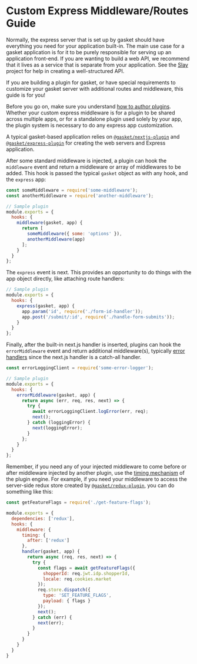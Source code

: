 # Custom Express Middleware/Routes Guide

Normally, the express server that is set up by gasket should have everything you
need for your application built-in. The main use case for a gasket application
is for it to be purely responsible for serving up an application front-end. If
you are wanting to build a web API, we recommend that it lives as a service that
is separate from your application. See the
[Slay](https://github.com/godaddy/slay) project for help in creating a
well-structured API.

If you are building a plugin for gasket, or have special requirements to
customize your gasket server with additional routes and middleware, this guide
is for you!

Before you go on, make sure you understand
[how to author plugins](/packages/gasket-plugin-engine#authoring-plugins).
Whether your custom express middleware is for a plugin to be shared across
multiple apps, or for a standalone plugin used solely by your app, the plugin
system is necessary to do any express app customization.

A typical gasket-based application relies on 
[`@gasket/nextjs-plugin`](/packages/gasket-nextjs-plugin#gasketnextjs-plugin) and
[`@gasket/express-plugin`](/packages/gasket-express-plugin#gasketexpress-plugin)
for creating the web servers and Express application.

After some standard middleware is injected, a plugin can hook the `middleware`
event and return a middleware or array of middlewares to be added. This hook
is passed the typical `gasket` object as with any hook, and the `express` app:

```js
const someMiddleware = require('some-middleware');
const anotherMiddleware = require('another-middleware');

// Sample plugin
module.exports = {
  hooks: {
    middleware(gasket, app) {
      return [
        someMiddleware({ some: 'options' }),
        anotherMiddleware(app)
      ];
    }
  }
};
```

The `express` event is next. This provides an opportunity to do things with the
app object directly, like attaching route handlers:

```js
// Sample plugin
module.exports = {
  hooks: {
    express(gasket, app) {
      app.param('id', require('./form-id-handler'));
      app.post('/submit/:id', require('./handle-form-submits'));
    }
  }
};
```

Finally, after the built-in next.js handler is inserted, plugins can hook the
`errorMiddleware` event and return additional middleware(s), typically
[error handlers](http://expressjs.com/en/guide/error-handling.html) since
the next.js handler is a catch-all handler.

```js
const errorLoggingClient = require('some-error-logger');

// Sample plugin
module.exports = {
  hooks: {
    errorMiddleware(gasket, app) {
      return async (err, req, res, next) => {
        try {
          await errorLoggingClient.logError(err, req);
          next();
        } catch (loggingError) {
          next(loggingError);
        }
      };
    }
  }
};
```

Remember, if you need any of your injected middleware to come before or after
middleware injected by another plugin, use the
[timing mechanism](/packages/gasket-plugin-engine#hooks)
of the plugin engine. For example, if you need your middleware to access
the server-side redux store created by
[`@gasket/redux-plugin`](/packages/gasket-redux-plugin#gasketredux-plugin),
you can do something like this:

```js
const getFeatureFlags = require('./get-feature-flags');

module.exports = {
  dependencies: ['redux'],
  hooks: {
    middleware: {
      timing: {
        after: ['redux']
      },
      handler(gasket, app) {
        return async (req, res, next) => {
          try {
            const flags = await getFeatureFlags({
              shopperId: req.jwt.idp.shopperId,
              locale: req.cookies.market
            });
            req.store.dispatch({
              type: 'SET_FEATURE_FLAGS',
              payload: { flags }
            });
            next();
          } catch (err) {
            next(err);
          }
        }
      }
    }
  }
}
```
